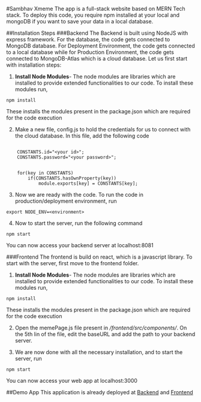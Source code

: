 #Sambhav Xmeme
The app is a full-stack website based on MERN Tech stack. To deploy this code, you require npm installed at your local and mongoDB if you want to save your data in a local database.

##Installation Steps
###Backend
The Backend is built using NodeJS with express framework. For the database, the code gets connected to MongoDB database. For Deployment Environment, the code gets connected to a local database while for Production Environment, the code gets connected to MongoDB-Atlas which is a cloud database. Let us first start with installation steps:

1) **Install Node Modules**- The node modules are libraries which are installed to provide extended functionalities to our code. To install these modules run,
```
npm install
```
These installs the modules present in the package.json which are required for the code execution

2) Make a new file, config.js to hold the credentials for us to connect with the cloud database. In this file, add the following code
```const CONSTANTS = {};

    CONSTANTS.id="<your id>";
    CONSTANTS.password="<your password>";


    for(key in CONSTANTS)
        if(CONSTANTS.hasOwnProperty(key))
            module.exports[key] = CONSTANTS[key];
```

3) Now we are ready with the code. To run the code in production/deployment environment, run
```
export NODE_ENV=<environment>
``` 

4) Now to start the server, run the following command
```
npm start
```

You can now access your backend server at localhost:8081

###Frontend
The frontend is build on react, which is a javascript library. To start with the server, first move to the frontend folder.

1) **Install Node Modules**- The node modules are libraries which are installed to provide extended functionalities to our code. To install these modules run,
```
npm install
```
These installs the modules present in the package.json which are required for the code execution

2) Open the memePage.js file present in */frontend/src/components/*. On the 5th lin of the file, edit the baseURL and add the path to your backend server. 

3) We are now done with all the necessary installation, and to start the server, run
```
npm start
```
You can now access your web app at localhost:3000

##Demo App
This application is already deployed at [Backend](https://sambhav-xmeme.herokuapp.com/) and [Frontend](https://sambhav-xmeme.netlify.app/)
